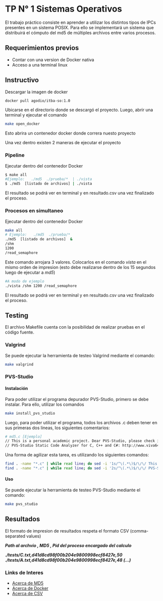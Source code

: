 # TP N° 1 Sistemas Operativos

El trabajo práctico consiste en aprender a utilizar los distintos tipos de IPCs
presentes en un sistema POSIX. Para ello se implementará un sistema que distribuirá el
cómputo del md5 de múltiples archivos entre varios procesos.

## Requerimientos previos

- Contar con una version de Docker nativa
- Acceso a una terminal linux

## Instructivo
Descargar la imagen de docker
```sh
docker pull agodio/itba-so:1.0
```
Ubicarse en el directorio donde se descargó el proyecto. Luego, abrir una terminal y ejecutar el comando
```sh
make open_docker
```
Esto abrira un contenedor docker donde correra nuesto proyecto

Una vez dentro existen 2 maneras de ejecutar el proyecto
### Pipeline
 Ejecutar dentro del contenedor Docker
```sh
$ make all
#Ejemplo:   ./md5  ./prueba/*  | ./vista
$ ./md5  [listado de archivos] | ./vista
```

El resultado se podrá ver en terminal y en resultado.csv una vez finalizado el proceso.




### Procesos en simultaneo

Ejecutar dentro del contenedor Docker
```sh
make all
# Ejemplo:   ./md5  ./prueba/*
./md5  [listado de archivos]  &
/shm
1200
/read_semaphore
```

Este comando arrojara 3 valores.
Colocarlos en el comando _vista_ en el mismo orden de impresion (esto debe realizarse dentro de los 15 segundos luego de ejecutar a _md5_)
```sh
#A modo de ejemplo
./vista /shm 1200 /read_semaphore
```
El resultado se podrá ver en terminal y en resultado.csv una vez finalizado el proceso.

## Testing
El archivo Makefile cuenta con la posibilidad de realizar pruebas en el código fuente.
### Valgrind
Se puede ejecutar la herramienta de testeo Valgrind mediante el comando:
```sh
make valgrind
```

### PVS-Studio
#### Instalación
Para poder utilizar el programa depurador PVS-Studio, primero se debe instalar. 
Para ello, utilizar los comandos
```sh
make install_pvs_studio
```

Luego, para poder utilizar el programa, todos los archivos .c deben tener en sus primeras dos lineas, los siguientes comentarios:
```sh
# md5.c [Ejemplo]
// This is a personal academic project. Dear PVS-Studio, please check it.
// PVS-Studio Static Code Analyzer for C, C++ and C#: http://www.viva64.com
```
Una forma de agilizar esta tarea, es utilizando los siguientes comandos:
```sh
find . -name "*.c" | while read line; do sed -i '1s/^\(.*\)$/\/\/ This is a personal academic project. Dear PVS-Studio, please check it.\n\1/' "$line"; done
find . -name "*.c" | while read line; do sed -i '2s/^\(.*\)$/\/\/ PVS-Studio Static Code Analyzer for C, C++ and C#: http:\/\/www.viva64.com\n\1/' "$line"; done
```

#### Uso
Se puede ejecutar la herramienta de testeo PVS-Studio mediante el comando:
```sh
make pvs_studio
```

## Resultados
El formato de impresion de resultados respeta el formato CSV (comma-separated values)

***Path al archvio  ,  MD5  ,  Pid del proceso encargado del calculo***

***./tests/C.txt,d41d8cd98f00b204e9800998ecf8427e,50
./tests/A.txt,d41d8cd98f00b204e9800998ecf8427e,48
(...)***


### Links de Interes
- [Acerca de MD5](https://es.wikipedia.org/wiki/MD5 "Acerca de MD5")
- [Acerca de Docker](https://www.docker.com/ "Acerca de Docker")
- [Acerca de  CSV](https://es.wikipedia.org/wiki/Valores_separados_por_comas "Acerca de  CSV")

